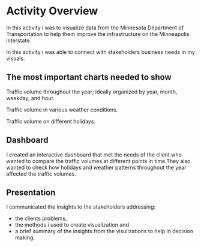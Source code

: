# Activity Overview
In this activity i was to visualize data from the Minnesota Department of Transportation to help them improve the infrastructure on the Minneapolis interstate.

In this activity i was able to connect with stakeholders business needs in my visuals.

## The most important charts needed to show

Traffic volume throughout the year; ideally organized by year, month, weekday, and hour.

Traffic volume in various weather conditions.

Traffic volume on different holidays.

## Dashboard
I created an interactive dashboard that met the needs of the client who wanted to compare the traffic volumes at different points in time.They also wanted to check how holidays and weather patterns throughout the year affected the traffic volumes.

## Presentation
I communicated the insights to the stakeholders addressing:

* the clients problems,
* the methods i used to create visualization and
* a brief summary of the insights from the visulizations to help in decision making.
